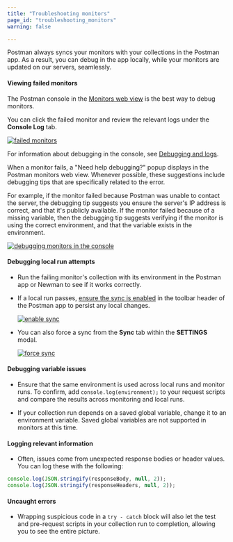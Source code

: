 ```yaml
---
title: "Troubleshooting monitors"
page_id: "troubleshooting_monitors"
warning: false

---
```


Postman always syncs your monitors with your collections in the Postman app. As a result, you can debug in the app locally, while your monitors are updated on our servers, seamlessly. 

#### Viewing failed monitors

The Postman console in the [Monitors web view](https://monitor.getpostman.com) is the best way to debug monitors. 

You can click the failed monitor and review the relevant logs under the **Console Log** tab. 

[![failed monitors](https://assets.postman.com/postman-docs/monitor-failed.png)](https://assets.postman.com/postman-docs/monitor-failed.png)

For information about debugging in the console, see [Debugging and logs](/docs/postman/sending_api_requests/debugging_and_logs/).

When a monitor fails, a "Need help debugging?" popup displays in the Postman monitors web view. Whenever possible, these suggestions include debugging tips that are specifically related to the error. 

For example, if the monitor failed because Postman was unable to contact the server, the debugging tip suggests you ensure the server's IP address is correct, and that it's publicly available.  If the monitor failed because of a missing variable, then the debugging tip suggests verifying if the monitor is using the correct environment, and that the variable exists in the environment.

[![debugging monitors in the console](https://assets.postman.com/postman-docs/monitoring-debugging.png)](https://assets.postman.com/postman-docs/monitoring-debugging.png)


#### Debugging local run attempts

*   Run the failing monitor's collection with its environment in the Postman app or Newman to see if it works correctly.
*   If a local run passes, [ensure the sync is enabled](/docs/postman/launching_postman/syncing/) in the toolbar header of the Postman app to persist any local changes.  
    
    [![enable sync](https://assets.postman.com/postman-docs/WS-HeaderToolBar-insync.png)](https://assets.postman.com/postman-docs/WS-HeaderToolBar-insync.png)
    
*   You can also force a sync from the **Sync** tab within the **SETTINGS** modal.  
    
    [![force sync](https://assets.postman.com/postman-docs/59046046.png)](https://assets.postman.com/postman-docs/59046046.png)

#### Debugging variable issues

*   Ensure that the same environment is used across local runs and monitor runs. To confirm, add ``console.log(environment);`` to your request scripts and compare the results across monitoring and local runs.

*   If your collection run depends on a saved global variable, change it to an environment variable. Saved global variables are not supported in monitors at this time.

#### Logging relevant information

*   Often, issues come from unexpected response bodies or header values. You can log these with the following:

```js
console.log(JSON.stringify(responseBody, null, 2));
console.log(JSON.stringify(responseHeaders, null, 2));
```


#### Uncaught errors

*   Wrapping suspicious code in a ``try - catch`` block will also let the test and pre-request scripts in your collection run to completion, allowing you to see the entire picture.
